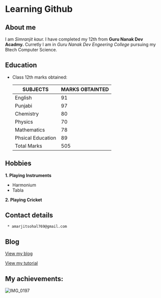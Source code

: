 # Learning Github
## About me
I am *Simranjit kaur.* I have completed my 12th from **Guru Nanak Dev Acadmy.** Curretly I am in _Guru Nanak Dev Engeering College_ pursuing my Btech Computer Science.     

## Education

- Class 12th marks obtained:

   |**SUBJECTS**|**MARKS OBTAINTED**|
   |--|--|
   |English|91|
   |Punjabi|97|
   |Chemistry|80|
   |Physics|70|
   |Mathematics|78|
   |Phsical Education|89|
   |Total Marks|505|
   
  
  
  
## Hobbies
**1. Playing Instruments**
 - Harmonium
 - Tabla
   
**2. Playing Cricket**

  ## Contact details

     * amarjitsohal769@gmail.com
 ## Blog
 [View my blog ](https://github.com/Simranjitkhalsa/My-Data/blob/main/my_experience/Post1.md)
 
 [View my tutorial](https://docs.google.com/document/d/1pEjTGAMS9MY5p58B-RQx0teo00-RARpRHPf2SfpCNgc/edit?usp=sharing)

## My achievements: 
![IMG_0197](https://github.com/user-attachments/assets/3bf2d93a-7ff1-4f91-bc43-810ab1721b3f)

 

